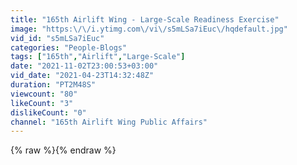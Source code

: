 ```yaml
---
title: "165th Airlift Wing - Large-Scale Readiness Exercise"
image: "https:\/\/i.ytimg.com\/vi\/s5mLSa7iEuc\/hqdefault.jpg"
vid_id: "s5mLSa7iEuc"
categories: "People-Blogs"
tags: ["165th","Airlift","Large-Scale"]
date: "2021-11-02T23:00:53+03:00"
vid_date: "2021-04-23T14:32:48Z"
duration: "PT2M48S"
viewcount: "80"
likeCount: "3"
dislikeCount: "0"
channel: "165th Airlift Wing Public Affairs"
---
```

{% raw %}{% endraw %}
